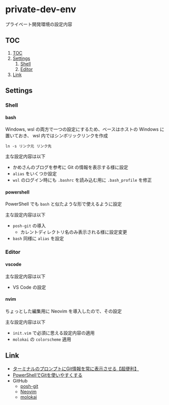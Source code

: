 # private-dev-env

プライベート開発環境の設定内容

## TOC

<!-- @import "[TOC]" {cmd="toc" depthFrom=2 depthTo=3 orderedList=true} -->

<!-- code_chunk_output -->

1. [TOC](#toc)
2. [Settings](#settings)
    1. [Shell](#shell)
    2. [Editor](#editor)
3. [Link](#link)

<!-- /code_chunk_output -->

## Settings

### Shell

#### bash

Windows, wsl の両方で一つの設定にするため、ベースはホストの Windows に置いておき、 wsl 内ではシンボリックリンクを作成

```shell
ln -s リンク元 リンク先
```

主な設定内容は以下

- かめさんのブログを参考に Git の情報を表示する様に設定
- `alias` をいくつか設定
- `wsl` のログイン時にも `.bashrc` を読み込む用に `.bash_profile` を修正

#### powershell

PowerShell でも `bash` と似たような形で使えるように設定

主な設定内容は以下

- `posh-git` の導入
  - カレントディレクトリ名のみ表示される様に設定変更
- `bash` 同様に `alias` を設定

### Editor

#### vscode

主な設定内容は以下

- VS Code の設定

#### nvim

ちょっとした編集用に Neovim を導入したので、その設定

主な設定内容は以下

- `init.vim` で必須に思える設定内容の適用
- `molokai` の `colorscheme` 適用

## Link

- [ターミナルのプロンプトにGit情報を常に表示させる【超便利】](https://datawokagaku.com/terminal_prompt_git/)
- [PowerShellでGitを使いやすくする](https://shuhelohelo.hatenablog.com/entry/2019/10/22/025603)
- GitHub
  - [posh-git](https://github.com/dahlbyk/posh-git)
  - [Neovim](https://github.com/neovim/neovim)
  - [molokai](https://github.com/tomasr/molokai)
